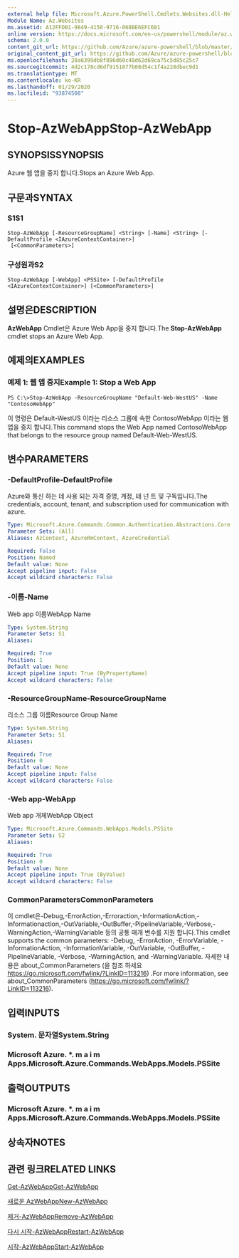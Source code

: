 ```yaml
---
external help file: Microsoft.Azure.PowerShell.Cmdlets.Websites.dll-Help.xml
Module Name: Az.Websites
ms.assetid: A12FFDB1-9849-4150-9716-068BE6EFC681
online version: https://docs.microsoft.com/en-us/powershell/module/az.websites/stop-azwebapp
schema: 2.0.0
content_git_url: https://github.com/Azure/azure-powershell/blob/master/src/Websites/Websites/help/Stop-AzWebApp.md
original_content_git_url: https://github.com/Azure/azure-powershell/blob/master/src/Websites/Websites/help/Stop-AzWebApp.md
ms.openlocfilehash: 28a6399db8f896d60c48d62d69ca75c5d85c25c7
ms.sourcegitcommit: 4d2c178cd6df9151877b08d54c1f4a228dbec9d1
ms.translationtype: MT
ms.contentlocale: ko-KR
ms.lasthandoff: 01/29/2020
ms.locfileid: "93874508"
---
```

# <span data-ttu-id="a0096-101">Stop-AzWebApp</span><span class="sxs-lookup"><span data-stu-id="a0096-101">Stop-AzWebApp</span></span>

## <span data-ttu-id="a0096-102">SYNOPSIS</span><span class="sxs-lookup"><span data-stu-id="a0096-102">SYNOPSIS</span></span>
<span data-ttu-id="a0096-103">Azure 웹 앱을 중지 합니다.</span><span class="sxs-lookup"><span data-stu-id="a0096-103">Stops an Azure Web App.</span></span>

## <span data-ttu-id="a0096-104">구문과</span><span class="sxs-lookup"><span data-stu-id="a0096-104">SYNTAX</span></span>

### <span data-ttu-id="a0096-105">S1</span><span class="sxs-lookup"><span data-stu-id="a0096-105">S1</span></span>
```
Stop-AzWebApp [-ResourceGroupName] <String> [-Name] <String> [-DefaultProfile <IAzureContextContainer>]
 [<CommonParameters>]
```

### <span data-ttu-id="a0096-106">구성원과</span><span class="sxs-lookup"><span data-stu-id="a0096-106">S2</span></span>
```
Stop-AzWebApp [-WebApp] <PSSite> [-DefaultProfile <IAzureContextContainer>] [<CommonParameters>]
```

## <span data-ttu-id="a0096-107">설명은</span><span class="sxs-lookup"><span data-stu-id="a0096-107">DESCRIPTION</span></span>
<span data-ttu-id="a0096-108">**AzWebApp** Cmdlet은 Azure Web App을 중지 합니다.</span><span class="sxs-lookup"><span data-stu-id="a0096-108">The **Stop-AzWebApp** cmdlet stops an Azure Web App.</span></span>

## <span data-ttu-id="a0096-109">예제의</span><span class="sxs-lookup"><span data-stu-id="a0096-109">EXAMPLES</span></span>

### <span data-ttu-id="a0096-110">예제 1: 웹 앱 중지</span><span class="sxs-lookup"><span data-stu-id="a0096-110">Example 1: Stop a Web App</span></span>
```
PS C:\>Stop-AzWebApp -ResourceGroupName "Default-Web-WestUS" -Name "ContosoWebApp"
```

<span data-ttu-id="a0096-111">이 명령은 Default-WestUS 이라는 리소스 그룹에 속한 ContosoWebApp 이라는 웹 앱을 중지 합니다.</span><span class="sxs-lookup"><span data-stu-id="a0096-111">This command stops the Web App named ContosoWebApp that belongs to the resource group named Default-Web-WestUS.</span></span>

## <span data-ttu-id="a0096-112">변수</span><span class="sxs-lookup"><span data-stu-id="a0096-112">PARAMETERS</span></span>

### <span data-ttu-id="a0096-113">-DefaultProfile</span><span class="sxs-lookup"><span data-stu-id="a0096-113">-DefaultProfile</span></span>
<span data-ttu-id="a0096-114">Azure와 통신 하는 데 사용 되는 자격 증명, 계정, 테 넌 트 및 구독입니다.</span><span class="sxs-lookup"><span data-stu-id="a0096-114">The credentials, account, tenant, and subscription used for communication with azure.</span></span>

```yaml
Type: Microsoft.Azure.Commands.Common.Authentication.Abstractions.Core.IAzureContextContainer
Parameter Sets: (All)
Aliases: AzContext, AzureRmContext, AzureCredential

Required: False
Position: Named
Default value: None
Accept pipeline input: False
Accept wildcard characters: False
```

### <span data-ttu-id="a0096-115">-이름</span><span class="sxs-lookup"><span data-stu-id="a0096-115">-Name</span></span>
<span data-ttu-id="a0096-116">Web app 이름</span><span class="sxs-lookup"><span data-stu-id="a0096-116">WebApp Name</span></span>

```yaml
Type: System.String
Parameter Sets: S1
Aliases:

Required: True
Position: 1
Default value: None
Accept pipeline input: True (ByPropertyName)
Accept wildcard characters: False
```

### <span data-ttu-id="a0096-117">-ResourceGroupName</span><span class="sxs-lookup"><span data-stu-id="a0096-117">-ResourceGroupName</span></span>
<span data-ttu-id="a0096-118">리소스 그룹 이름</span><span class="sxs-lookup"><span data-stu-id="a0096-118">Resource Group Name</span></span>

```yaml
Type: System.String
Parameter Sets: S1
Aliases:

Required: True
Position: 0
Default value: None
Accept pipeline input: False
Accept wildcard characters: False
```

### <span data-ttu-id="a0096-119">-Web app</span><span class="sxs-lookup"><span data-stu-id="a0096-119">-WebApp</span></span>
<span data-ttu-id="a0096-120">Web app 개체</span><span class="sxs-lookup"><span data-stu-id="a0096-120">WebApp Object</span></span>

```yaml
Type: Microsoft.Azure.Commands.WebApps.Models.PSSite
Parameter Sets: S2
Aliases:

Required: True
Position: 0
Default value: None
Accept pipeline input: True (ByValue)
Accept wildcard characters: False
```

### <span data-ttu-id="a0096-121">CommonParameters</span><span class="sxs-lookup"><span data-stu-id="a0096-121">CommonParameters</span></span>
<span data-ttu-id="a0096-122">이 cmdlet은-Debug,-ErrorAction,-Erroraction,-InformationAction,-Informationaction,-OutVariable,-OutBuffer,-PipelineVariable,-Verbose,-WarningAction,-WarningVariable 등의 공통 매개 변수를 지원 합니다.</span><span class="sxs-lookup"><span data-stu-id="a0096-122">This cmdlet supports the common parameters: -Debug, -ErrorAction, -ErrorVariable, -InformationAction, -InformationVariable, -OutVariable, -OutBuffer, -PipelineVariable, -Verbose, -WarningAction, and -WarningVariable.</span></span> <span data-ttu-id="a0096-123">자세한 내용은 about_CommonParameters (을 참조 하세요 https://go.microsoft.com/fwlink/?LinkID=113216) .</span><span class="sxs-lookup"><span data-stu-id="a0096-123">For more information, see about_CommonParameters (https://go.microsoft.com/fwlink/?LinkID=113216).</span></span>

## <span data-ttu-id="a0096-124">입력</span><span class="sxs-lookup"><span data-stu-id="a0096-124">INPUTS</span></span>

### <span data-ttu-id="a0096-125">System. 문자열</span><span class="sxs-lookup"><span data-stu-id="a0096-125">System.String</span></span>

### <span data-ttu-id="a0096-126">Microsoft Azure. \*. m a i m Apps.</span><span class="sxs-lookup"><span data-stu-id="a0096-126">Microsoft.Azure.Commands.WebApps.Models.PSSite</span></span>

## <span data-ttu-id="a0096-127">출력</span><span class="sxs-lookup"><span data-stu-id="a0096-127">OUTPUTS</span></span>

### <span data-ttu-id="a0096-128">Microsoft Azure. \*. m a i m Apps.</span><span class="sxs-lookup"><span data-stu-id="a0096-128">Microsoft.Azure.Commands.WebApps.Models.PSSite</span></span>

## <span data-ttu-id="a0096-129">상속자</span><span class="sxs-lookup"><span data-stu-id="a0096-129">NOTES</span></span>

## <span data-ttu-id="a0096-130">관련 링크</span><span class="sxs-lookup"><span data-stu-id="a0096-130">RELATED LINKS</span></span>

[<span data-ttu-id="a0096-131">Get-AzWebApp</span><span class="sxs-lookup"><span data-stu-id="a0096-131">Get-AzWebApp</span></span>](./Get-AzWebApp.md)

[<span data-ttu-id="a0096-132">새로운 AzWebApp</span><span class="sxs-lookup"><span data-stu-id="a0096-132">New-AzWebApp</span></span>](./New-AzWebApp.md)

[<span data-ttu-id="a0096-133">제거-AzWebApp</span><span class="sxs-lookup"><span data-stu-id="a0096-133">Remove-AzWebApp</span></span>](./Remove-AzWebApp.md)

[<span data-ttu-id="a0096-134">다시 시작-AzWebApp</span><span class="sxs-lookup"><span data-stu-id="a0096-134">Restart-AzWebApp</span></span>](./Restart-AzWebApp.md)

[<span data-ttu-id="a0096-135">시작-AzWebApp</span><span class="sxs-lookup"><span data-stu-id="a0096-135">Start-AzWebApp</span></span>](./Start-AzWebApp.md)


